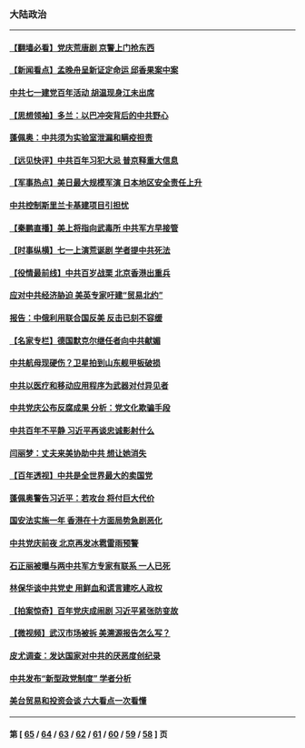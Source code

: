 ### 大陆政治
---
#### [【翻墙必看】党庆荒唐剧 京警上门抢东西](../../pages/ncid277/n13059461.md) 
#### [【新闻看点】孟晚舟呈新证定命运 邱香果案中案](../../pages/ncid277/n13059007.md) 
#### [中共七一建党百年活动 胡温现身江未出席](../../pages/ncid277/n13059203.md) 
#### [【思想领袖】多兰：以巴冲突背后的中共野心](../../pages/ncid277/n13010990.md) 
#### [蓬佩奥：中共须为实验室泄漏和瞒疫担责](../../pages/ncid277/n13058935.md) 
#### [【远见快评】中共百年习犯大忌 普京释重大信息](../../pages/ncid277/n13059029.md) 
#### [【军事热点】美日最大规模军演 日本地区安全责任上升](../../pages/ncid277/n13056423.md) 
#### [中共控制斯里兰卡基建项目引担忧](../../pages/ncid277/n13058976.md) 
#### [【秦鹏直播】美上将指向武毒所 中共军方早接管](../../pages/ncid277/n13059047.md) 
#### [【时事纵横】七一上演荒诞剧 学者提中共死法](../../pages/ncid277/n13058990.md) 
#### [【役情最前线】中共百岁战栗 北京香港出重兵](../../pages/ncid277/n13058911.md) 
#### [应对中共经济胁迫 美英专家吁建“贸易北约”](../../pages/ncid277/n13058815.md) 
#### [报告：中俄利用联合国反美 反击已刻不容缓](../../pages/ncid277/n13058878.md) 
#### [【名家专栏】德国默克尔继任者向中共献媚](../../pages/ncid277/n13058286.md) 
#### [中共航母现硬伤？卫星拍到山东舰甲板破损](../../pages/ncid277/n13058825.md) 
#### [中共以医疗和移动应用程序为武器对付异见者](../../pages/ncid277/n13058946.md) 
#### [中共党庆公布反腐成果 分析：党文化欺骗手段](../../pages/ncid277/n13058768.md) 
#### [中共百年不平静 习近平再谈忠诚影射什么](../../pages/ncid277/n13058812.md) 
#### [闫丽梦：丈夫来美协助中共 想让她消失](../../pages/ncid277/n13058858.md) 
#### [【百年透视】中共是全世界最大的卖国党](../../pages/ncid277/n13014567.md) 
#### [蓬佩奥警告习近平：若攻台 将付巨大代价](../../pages/ncid277/n13058827.md) 
#### [国安法实施一年 香港在十方面局势急剧恶化](../../pages/ncid277/n13058824.md) 
#### [中共党庆前夜 北京再发冰雹雷雨预警](../../pages/ncid277/n13058802.md) 
#### [石正丽被曝与两中共军方专家有联系 一人已死](../../pages/ncid277/n13058635.md) 
#### [林保华谈中共党史 用鲜血和谎言建吃人政权](../../pages/ncid277/n13057905.md) 
#### [【拍案惊奇】百年党庆成闹剧 习近平紧张防变故](../../pages/ncid277/n13057333.md) 
#### [【微视频】武汉市场被拆 美溯源报告怎么写？](../../pages/ncid277/n13058411.md) 
#### [皮尤调查：发达国家对中共的厌恶度创纪录](../../pages/ncid277/n13058634.md) 
#### [中共发布“新型政党制度” 学者分析](../../pages/ncid277/n13056354.md) 
#### [美台贸易和投资会谈 六大看点一次看懂](../../pages/ncid277/n13058513.md) 

---
#### 第 [ [65](./65.md) / [64](./64.md) / [63](./63.md) / [62](./62.md) / [61](./61.md) / [60](./60.md) / [59](./59.md) / [58](./58.md) ] 页
